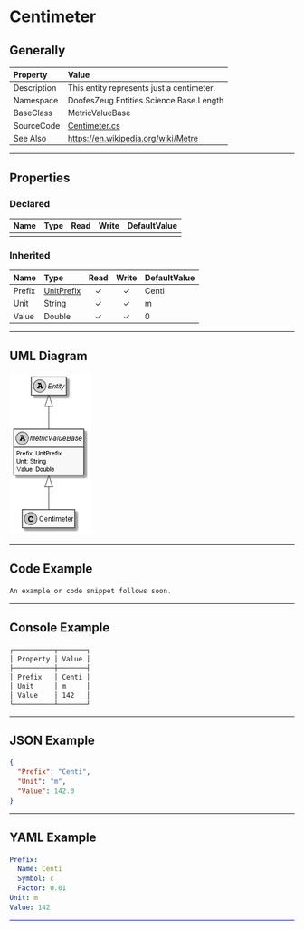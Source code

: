 ﻿# Centimeter

## Generally

|Property|Value|
|:-|:-|
|Description|This entity represents just a centimeter.|
|Namespace|DoofesZeug.Entities.Science.Base.Length|
|BaseClass|MetricValueBase|
|SourceCode|[Centimeter.cs](../../../../DoofesZeug.Library/Src/Entities/Science/Base/Length/Centimeter.cs)|
|See Also|https://en.wikipedia.org/wiki/Metre|

---

## Properties

### Declared

|Name|Type|Read|Write|DefaultValue|
|:---|:---|:--:|:---:|:-----------|
|    |    |    |     |            |

### Inherited

|Name|Type|Read|Write|DefaultValue|
|:---|:---|:--:|:---:|:-----------|
|Prefix|[UnitPrefix](../../Entities/DoofesZeug.Datatypes.Misc/UnitPrefix.md)|&#x2713;|&#x2713;|Centi|
|Unit|String|&#x2713;|&#x2713;|m|
|Value|Double|&#x2713;|&#x2713;|0|

---

## UML Diagram

![Centimeter.png](./Centimeter.png "Centimeter")

---

## Code Example

```cs
An example or code snippet follows soon.
```

---

## Console Example

```console
┌──────────┬───────┐
│ Property │ Value │
├──────────┼───────┤
│ Prefix   │ Centi │
│ Unit     │ m     │
│ Value    │ 142   │
└──────────┴───────┘
```

---

## JSON Example

```json
{
  "Prefix": "Centi",
  "Unit": "m",
  "Value": 142.0
}
```

---

## YAML Example

```yaml
Prefix:
  Name: Centi
  Symbol: c
  Factor: 0.01
Unit: m
Value: 142
```

<hr style="background: blue;" />

